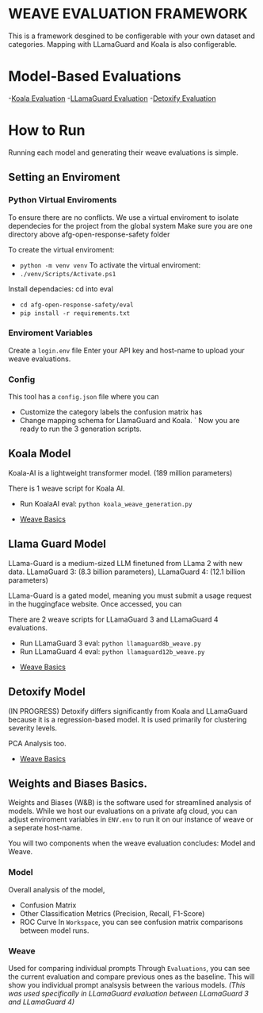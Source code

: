 # WEAVE EVALUATION FRAMEWORK
This is a framework desgined to be configerable with your own dataset and categories. Mapping with LLamaGuard and Koala is
also configerable. 

# Model-Based Evaluations 

-[Koala Evaluation](./weave_koala/koala.md)
-[LLamaGuard Evaluation](./weave_llamaguard/llamaguard.md)
-[Detoxify Evaluation](./weave_detoxify/detoxify.md)

# How to Run

Running each model and generating their weave evaluations is simple. 

## Setting an Enviroment
### Python Virtual Enviroments
To ensure there are no conflicts. We use a virtual enviroment to isolate dependecies for the project from the global system
Make sure you are one directory above afg-open-response-safety folder

To create the virtual enviroment:
- `python -m venv venv` 
To activate the virtual enviroment:
- `./venv/Scripts/Activate.ps1`

Install dependacies:
cd into eval 
- `cd afg-open-response-safety/eval`
- `pip install -r requirements.txt`

### Enviroment Variables

Create a `login.env` file
Enter your API key and host-name to upload your weave evaluations. 

### Config 

This tool has a `config.json` file where you can

* Customize the category labels the confusion matrix has
* Change mapping schema for LlamaGuard and Koala. 
`
Now you are ready to run the 3 generation scripts.

## Koala Model
Koala-AI is a lightweight transformer model. (189 million parameters)

There is 1 weave script for Koala AI. 
* Run KoalaAI eval: `python koala_weave_generation.py`

- [Weave Basics](#weights-and-biases-basics)


## Llama Guard Model

LLama-Guard is a medium-sized LLM finetuned from LLama 2 with new data. LLamaGuard 3: (8.3 billion parameters), LLamaGuard 4: (12.1 billion parameters)

LLama-Guard is a gated model, meaning you must submit a usage request in the huggingface website. Once accessed, you can 

There are 2 weave scripts for LLamaGuard 3 and LLamaGuard 4 evaluations. 

* Run LLamaGuard 3 eval: `python llamaguard8b_weave.py`
* Run LLamaGuard 4 eval: `python llamaguard12b_weave.py`

- [Weave Basics](#weights-and-biases-basics)

## Detoxify Model

(IN PROGRESS)
Detoxify differs significantly from Koala and LLamaGuard because it is a regression-based model.
It is used primarily for clustering severity levels. 

PCA Analysis too. 


- [Weave Basics](#weights-and-biases-basics)


## Weights and Biases Basics. 
Weights and Biases (W&B) is the software used for streamlined analysis of models. 
While we host our evaluations on a private afg cloud, you can adjust enviroment variables in `ENV.env` to 
run it on our instance of weave or a seperate host-name. 

You will two components when the weave evaluation concludes: Model and Weave. 

### Model
Overall analysis of the model, 
* Confusion Matrix
* Other Classification Metrics (Precision, Recall, F1-Score)
* ROC Curve
In `Workspace`, you can see confusion matrix comparisons between model runs. 

### Weave
Used for comparing individual prompts 
Through `Evaluations`, you can see the current evaluation and compare previous ones as the baseline. This will show
you individual prompt analsysis between the various models. *(This was used specifically in LLamaGuard evaluation between LLamaGuard 3 and LLamaGuard 4)*



